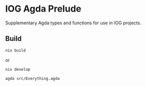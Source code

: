 # IOG Agda Prelude

Supplementary Agda types and functions for use in IOG projects.


## Build

```bash
nix build
```

or

```bash
nix develop

agda src/Everything.agda
```
